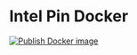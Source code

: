 # Intel Pin Docker

[![Publish Docker image](https://github.com/onionyst/docker-intel-pin/actions/workflows/build-docker.yml/badge.svg?branch=main)](https://github.com/onionyst/docker-intel-pin/actions/workflows/build-docker.yml)
